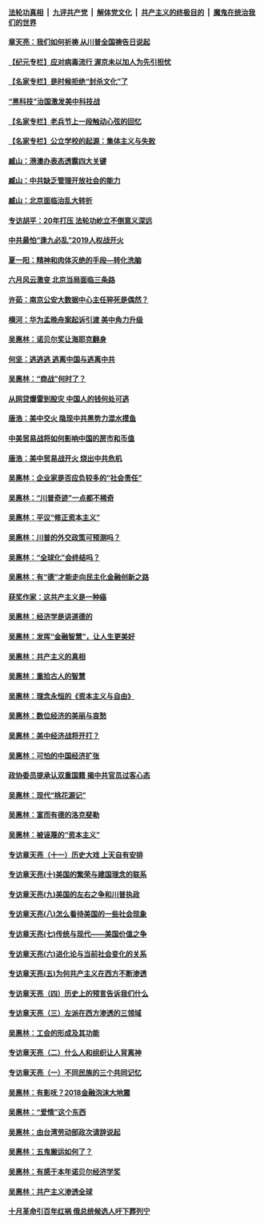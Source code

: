 

####  [法轮功真相](../../../../basic/blob/master/README.md?t=07090931) &nbsp;|&nbsp; [九评共产党](../../../../9ping.md/blob/master/README.md?t=07090931) &nbsp;|&nbsp; [解体党文化](../../../../jtdwh.md/blob/master/README.md?t=07090931)  &nbsp;|&nbsp; [共产主义的终极目的](../../../../gczydzjmd.md/blob/master/README.md?t=07090931) &nbsp;|&nbsp; [魔鬼在统治我们的世界](../../../../mgztzwmdsj.md/blob/master/README.md?t=07090931) 

#### [章天亮：我们如何祈祷 从川普全国祷告日说起](../pages/nsc423/n11944627.md?t=07090931) 

#### [【纪元专栏】应对病毒流行 渥京未以加人为先引担忧](../pages/nsc423/n11875714.md?t=07090931) 

#### [【名家专栏】是时候拒绝“封杀文化”了](../pages/nsc423/n11814093.md?t=07090931) 

#### [“黑科技”治国激发美中科技战](../pages/nsc423/n11638056.md?t=07090931) 

#### [【名家专栏】老兵节上一段触动心弦的回忆](../pages/nsc423/n11646016.md?t=07090931) 

#### [【名家专栏】公立学校的起源：集体主义与失败](../pages/nsc423/n11601833.md?t=07090931) 

#### [臧山：港澳办表态透露四大关键](../pages/nsc423/n11421628.md?t=07090931) 

#### [臧山：中共缺乏管理开放社会的能力](../pages/nsc423/n11407457.md?t=07090931) 

#### [臧山：北京面临治乱大转折](../pages/nsc423/n11406895.md?t=07090931) 

#### [专访胡平：20年打压 法轮功屹立不倒意义深远](../pages/nsc423/n11398800.md?t=07090931) 

#### [中共最怕“逢九必乱”2019人权战开火](../pages/nsc423/n11385248.md?t=07090931) 

#### [夏一阳：精神和肉体灭绝的手段—转化洗脑](../pages/nsc423/n11368250.md?t=07090931) 

#### [六月风云激变 北京当局面临三条路](../pages/nsc423/n11313668.md?t=07090931) 

#### [许茹：南京公安大数据中心主任猝死是偶然？](../pages/nsc423/n11064744.md?t=07090931) 

#### [横河：华为孟晚舟案起诉引渡 美中角力升级](../pages/nsc423/n11027230.md?t=07090931) 

#### [吴惠林：诺贝尔奖让海耶克翻身](../pages/nsc423/n10890049.md?t=07090931) 

#### [何坚：逃逃逃 逃离中国与逃离中共](../pages/nsc423/n10592891.md?t=07090931) 

#### [吴惠林：“商战”何时了？](../pages/nsc423/n10573558.md?t=07090931) 

#### [从网贷爆雷到股灾 中国人的钱何处可逃](../pages/nsc423/n10572800.md?t=07090931) 

#### [唐浩：美中交火 隐现中共黑势力混水摸鱼](../pages/nsc423/n10544040.md?t=07090931) 

#### [中美贸易战将如何影响中国的房市和币值](../pages/nsc423/n10543697.md?t=07090931) 

#### [唐浩：美中贸易战开火 烧出中共危机](../pages/nsc423/n10540126.md?t=07090931) 

#### [吴惠林：企业家是否应负较多的“社会责任”](../pages/nsc423/n10535022.md?t=07090931) 

#### [吴惠林：“川普奇迹”一点都不稀奇](../pages/nsc423/n10512808.md?t=07090931) 

#### [吴惠林：平议“修正资本主义”](../pages/nsc423/n10495724.md?t=07090931) 

#### [吴惠林：川普的外交政策可预测吗？](../pages/nsc423/n10462387.md?t=07090931) 

#### [吴惠林：“全球化”会终结吗？](../pages/nsc423/n10452838.md?t=07090931) 

#### [吴惠林：有“德”才能走向民主化金融创新之路](../pages/nsc423/n10432292.md?t=07090931) 

#### [获奖作家：这共产主义是一种癌](../pages/nsc423/n10431541.md?t=07090931) 

#### [吴惠林：经济学是讲道德的](../pages/nsc423/n10398014.md?t=07090931) 

#### [吴惠林：发挥“金融智慧”，让人生更美好](../pages/nsc423/n10375019.md?t=07090931) 

#### [吴惠林：共产主义的真相](../pages/nsc423/n10351394.md?t=07090931) 

#### [吴惠林：重拾古人的智慧](../pages/nsc423/n10337691.md?t=07090931) 

#### [吴惠林：理念永恒的《资本主义与自由》](../pages/nsc423/n10316274.md?t=07090931) 

#### [吴惠林：数位经济的美丽与哀愁](../pages/nsc423/n10292946.md?t=07090931) 

#### [吴惠林：美中经济战将开打？](../pages/nsc423/n10258825.md?t=07090931) 

#### [吴惠林：可怕的中国经济扩张](../pages/nsc423/n10219147.md?t=07090931) 

#### [政协委员提承认双重国籍 揭中共官员过客心态](../pages/nsc423/n10208809.md?t=07090931) 

#### [吴惠林：现代“桃花源记”](../pages/nsc423/n10185234.md?t=07090931) 

#### [吴惠林：富而有德的洛克斐勒](../pages/nsc423/n10142264.md?t=07090931) 

#### [吴惠林：被诬蔑的“资本主义”](../pages/nsc423/n10124816.md?t=07090931) 

#### [专访章天亮（十一）历史大戏 上天自有安排](../pages/nsc423/n10094905.md?t=07090931) 

#### [专访章天亮(十)美国的繁荣与建国理念的联系](../pages/nsc423/n10094899.md?t=07090931) 

#### [专访章天亮(九)美国的左右之争和川普执政](../pages/nsc423/n10094889.md?t=07090931) 

#### [专访章天亮(八)怎么看待美国的一些社会现象](../pages/nsc423/n10094857.md?t=07090931) 

#### [专访章天亮(七)传统与现代——美国价值之争](../pages/nsc423/n10093140.md?t=07090931) 

#### [专访章天亮(六)进化论与当前社会变化的关系](../pages/nsc423/n10092036.md?t=07090931) 

#### [专访章天亮(五)为何共产主义在西方不断渗透](../pages/nsc423/n10083620.md?t=07090931) 

#### [专访章天亮（四）历史上的预言告诉我们什么](../pages/nsc423/n10083606.md?t=07090931) 

#### [专访章天亮（三）左派在西方渗透的三领域](../pages/nsc423/n10081115.md?t=07090931) 

#### [吴惠林：工会的形成及其功能](../pages/nsc423/n10080633.md?t=07090931) 

#### [专访章天亮（二）什么人和组织让人背离神](../pages/nsc423/n10076637.md?t=07090931) 

#### [专访章天亮（一）不同民族的三个共同记忆](../pages/nsc423/n10074188.md?t=07090931) 

#### [吴惠林：有影呒？2018金融泡沫大地震](../pages/nsc423/n10040534.md?t=07090931) 

#### [吴惠林：“爱情”这个东西](../pages/nsc423/n10019423.md?t=07090931) 

#### [吴惠林：由台湾劳动部政次请辞说起](../pages/nsc423/n9979679.md?t=07090931) 

#### [吴惠林：五鬼搬运如何了？](../pages/nsc423/n9925338.md?t=07090931) 

#### [吴惠林：有感于本年诺贝尔经济学奖](../pages/nsc423/n9871883.md?t=07090931) 

#### [吴惠林：共产主义渗透全球](../pages/nsc423/n9812748.md?t=07090931) 

#### [十月革命引百年红祸 俄总统候选人吁下葬列宁](../pages/nsc423/n9810182.md?t=07090931) 

